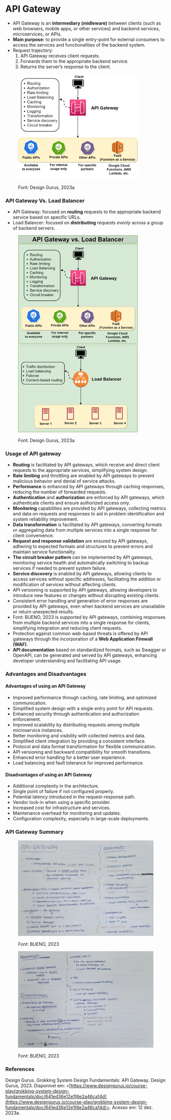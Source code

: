 # API Gateway



* API Gateway is an **intermediary (midleware)** between clients (such as web browsers, mobile apps, or other services) and backend services, microservices, or APIs.
* **Main purpose:** to provide a single entry-point for external consumers to access the services and functionalities of the backend system.
* Request trajectory:&#x20;
  1. API Gateway receives client requests.
  2. Forwards them to the appropriate backend service.
  3. Returns the server’s response to the client.

<figure><img src="../.gitbook/assets/image (2) (1) (1).png" alt="" width="375"><figcaption><p>Font: Design Gurus, 2023a</p></figcaption></figure>



### API Gateway Vs. Load Balancer

* API Gateway: focused on **routing** requests to the appropriate backend service based on specific URLs.
* Load Balancer: focused on **distributing** requests _evenly_ across a group of backend servers.

<figure><img src="../.gitbook/assets/image (5) (1).png" alt="" width="375"><figcaption><p>Font: Design Gurus, 2023a</p></figcaption></figure>



### Usage of API gateway

* **Routing** is facilitated by API gateways, which receive and direct client requests to the appropriate services, simplifying system design.
* **Rate limiting** and throttling are enabled by API gateways to prevent malicious behavior and denial of service attacks.
* **Performance** is enhanced by API gateways through caching responses, reducing the number of forwarded requests.
* **Authentication** and **authorization** are enforced by API gateways, which authenticate clients and ensure authorized access only.
* **Monitoring** capabilities are provided by API gateways, collecting metrics and data on requests and responses to aid in problem identification and system reliability improvement.
* **Data transformation** is facilitated by API gateways, converting formats or aggregating data from multiple services into a single response for client convenience.
* **Request and response validation** are ensured by API gateways, adhering to expected formats and structures to prevent errors and maintain service functionality.
* **The circuit breaker pattern** can be implemented by API gateways, monitoring service health and automatically switching to backup services if needed to prevent system failure.
* **Service discovery** is enabled by API gateways, allowing clients to access services without specific addresses, facilitating the addition or modification of services without affecting clients.
* API versioning is supported by API gateways, allowing developers to introduce new features or changes without disrupting existing clients.
* Consistent error handling and generation of error responses are provided by API gateways, even when backend services are unavailable or return unexpected results.
* Font: BUENO, 2023 is supported by API gateways, combining responses from multiple backend services into a single response for clients, simplifying integration and reducing client requests.
* Protection against common web-based threats is offered by API gateways through the incorporation of a **Web Application Firewall (WAF)**.
* **API documentation** based on standardized formats, such as Swagger or OpenAPI, can be generated and served by API gateways, enhancing developer understanding and facilitating API usage.



### Advantages and Disadvantages

#### Advantages of using an API Gateway

* Improved performance through caching, rate limiting, and optimized communication.
* Simplified system design with a single entry point for API requests.
* Enhanced security through authentication and authorization enforcement.
* Improved scalability by distributing requests among multiple microservice instances.
* Better monitoring and visibility with collected metrics and data.
* Simplified client integration by providing a consistent interface.
* Protocol and data format transformation for flexible communication.
* API versioning and backward compatibility for smooth transitions.
* Enhanced error handling for a better user experience.
* Load balancing and fault tolerance for improved performance.

#### Disadvantages of using an API Gateway

* Additional complexity in the architecture.
* Single point of failure if not configured properly.
* Potential latency introduced in the request-response path.
* Vendor lock-in when using a specific provider.
* Increased cost for infrastructure and services.
* Maintenance overhead for monitoring and updates.
* Configuration complexity, especially in large-scale deployments.



### API Gateway Summary

<figure><img src="../.gitbook/assets/WhatsApp Image 2023-12-24 at 16.19.39 (1).jpeg" alt=""><figcaption><p>Font: BUENO, 2023</p></figcaption></figure>

<figure><img src="../.gitbook/assets/WhatsApp Image 2023-12-24 at 16.19.39 (2).jpeg" alt=""><figcaption><p>Font: BUENO, 2023</p></figcaption></figure>

### References

Design Gurus. Grokking System Design Fundamentals: API Gateway. Design Gurus, 2023. Disponível em: <[https://www.designgurus.io/course-play/grokking-system-design-fundamentals/doc/641ed36e12e1f4e2a46ca14d](https://www.designgurus.io/course-play/grokking-system-design-fundamentals/doc/641ed36e12e1f4e2a46ca14d)>. Acesso em: 12 dez. 2023a.

